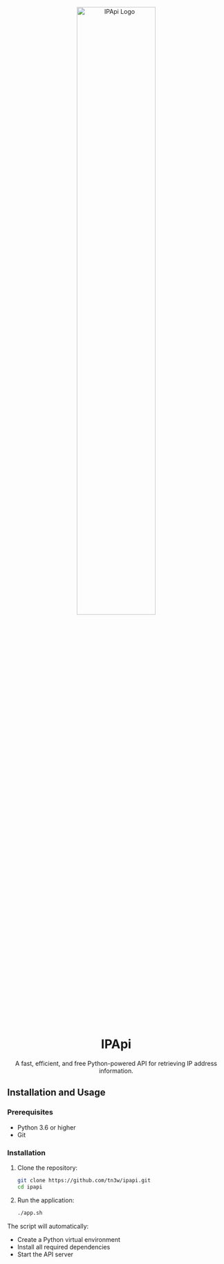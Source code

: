<p align="center">
	<a href="https://github.com/tn3w/ipapi">
		<picture>
			<source width="60%" media="(prefers-color-scheme: dark)" srcset="https://github.com/tn3w/ipapi/releases/download/img/ipapi-dark.webp">
			<source width="60%" media="(prefers-color-scheme: light)" srcset="https://github.com/tn3w/ipapi/releases/download/img/ipapi-dark.leight">
			<img width="60%" alt="IPApi Logo" src="https://github.com/tn3w/ipapi/releases/download/img/ipapi-dark.webp">
		</picture>
	</a>
</p>

<h1 align="center">IPApi</h1>
<p align="center">A fast, efficient, and free Python-powered API for retrieving IP address information. </p>

## Installation and Usage

### Prerequisites
- Python 3.6 or higher
- Git

### Installation
1. Clone the repository:
   ```bash
   git clone https://github.com/tn3w/ipapi.git
   cd ipapi
   ```

2. Run the application:
   ```bash
   ./app.sh
   ```

The script will automatically:
- Create a Python virtual environment
- Install all required dependencies
- Start the API server
